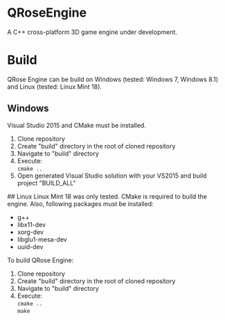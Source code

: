 # QRoseEngine
A C++ cross-platform 3D game engine under development.

# Build
QRose Engine can be build on Windows (tested: Windows 7, Windows 8.1) and Linux (tested: Linux Mint 18).
## Windows
Visual Studio 2015 and CMake must be installed.
<ol>
<li>Clone repository</li>
<li>Create "build" directory in the root of cloned repository</li>
<li>Navigate to "build" directory</li>
<li>Execute:<br/><code>cmake ..</code></li>
<li>Open generated Visual Studio solution with your VS2015 and build project "BUILD_ALL"</li>
</ol>
## Linux
Linux Mint 18 was only tested. CMake is required to build the engine. Also, following packages must be installed:
<ul>
<li>g++</li>
<li>libx11-dev</li>
<li>xorg-dev</li>
<li>libglu1-mesa-dev</li>
<li>uuid-dev</li>
</ul>
To build QRose Engine:
<ol>
<li>Clone repository</li>
<li>Create "build" directory in the root of cloned repository</li>
<li>Navigate to "build" directory</li>
<li>Execute:<br/><code>cmake ..</code><br/><code>make</code></li>
</ol>
